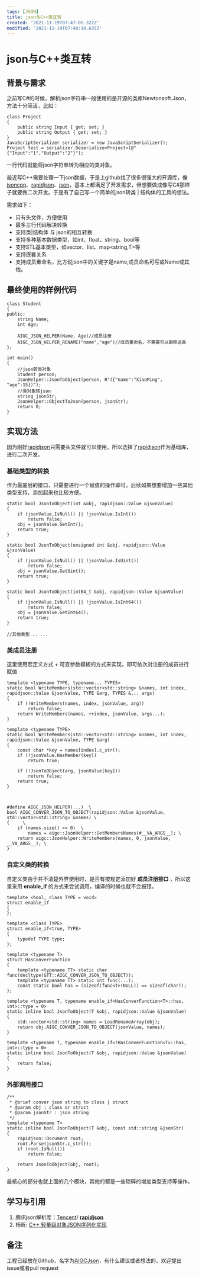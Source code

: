 ```yaml
---
tags: [JSON]
title: json与C++类互转
created: '2021-11-19T07:47:05.322Z'
modified: '2021-11-19T07:48:10.635Z'
---
```


# json与C++类互转

## 背景与需求

之前写C#的时候，解析json字符串一般使用的是开源的类库Newtonsoft.Json，方法十分简洁，比如：

    
    
    class Project
    {
        public string Input { get; set; }
        public string Output { get; set; }
    }
    JavaScriptSerializer serializer = new JavaScriptSerializer();
    Project test = serializer.Deserialize<Project>(@"{"Input":"1","Output":"2"}");
    

一行代码就能将json字符串转为相应的类对象。

最近写C++需要处理一下json数据，于是上github找了很多很强大的开源库，像[jsoncpp](https://github.com/open-source-parsers/jsoncpp)、[rapidjson](https://github.com/Tencent/rapidjson)、[json](https://github.com/nlohmann/json)，基本上都满足了开发需求，但想要做成像写C#那样子就要做二次开发。于是有了自己写一个简单的json转类
| 结构体的工具的想法。

需求如下：

  * 只有头文件，方便使用
  * 最多三行代码解决转换
  * 支持类|结构体 与 json的相互转换
  * 支持多种基本数据类型，如int、float、string、bool等
  * 支持STL基本类型，如vector、list、map<string,T>等
  * 支持嵌套关系
  * 支持成员重命名，比方说json中的关键字是name,成员命名可写成Name或其他。

## 最终使用的样例代码

    
    
    class Student
    {
    public:
        string Name;
        int Age;
    
        AIGC_JSON_HELPER(Name, Age)//成员注册
        AIGC_JSON_HELPER_RENAME("name","age")//成员重命名，不需要可以删除这条
    };
    
    int main()
    {
        //json转类对象
        Student person;
        JsonHelper::JsonToObject(person, R"({"name":"XiaoMing", "age":15})");
    	//类对象转json
        string jsonStr;
        JsonHelper::ObjectToJson(person, jsonStr);
        return 0;
    }
    

## 实现方法

因为刚好[rapidjson](https://github.com/Tencent/rapidjson)只需要头文件就可以使用，所以选择了[rapidjson](https://github.com/Tencent/rapidjson)作为基础库，进行二次开发。

### 基础类型的转换

作为最底层的接口，只需要进行一个赋值的操作即可，后续如果想要增加一些其他类型支持，添加起来也比较方便。

    
    
    static bool JsonToObject(int &obj, rapidjson::Value &jsonValue)
    {
        if (jsonValue.IsNull() || !jsonValue.IsInt())
            return false;
        obj = jsonValue.GetInt();
        return true;
    }
    
    static bool JsonToObject(unsigned int &obj, rapidjson::Value &jsonValue)
    {
        if (jsonValue.IsNull() || !jsonValue.IsUint())
            return false;
        obj = jsonValue.GetUint();
        return true;
    }
    
    static bool JsonToObject(int64_t &obj, rapidjson::Value &jsonValue)
    {
        if (jsonValue.IsNull() || !jsonValue.IsInt64())
            return false;
        obj = jsonValue.GetInt64();
        return true;
    }
    
    //其他类型... ...
    

### 类成员注册

这里使用宏定义方式 + 可变参数模板的方式来实现，即可依次对注册的成员进行赋值

    
    
    template <typename TYPE, typename... TYPES>
    static bool WriteMembers(std::vector<std::string> &names, int index, rapidjson::Value &jsonValue, TYPE &arg, TYPES &... args)
    {
        if (!WriteMembers(names, index, jsonValue, arg))
            return false;
        return WriteMembers(names, ++index, jsonValue, args...);
    }
    
    template <typename TYPE>
    static bool WriteMembers(std::vector<std::string> &names, int index, rapidjson::Value &jsonValue, TYPE &arg)
    {
        const char *key = names[index].c_str();
        if (!jsonValue.HasMember(key))
            return true;
    
        if (!JsonToObject(arg, jsonValue[key]))
            return false;
        return true;
    }
    
    
    
    #define AIGC_JSON_HELPER(...)  \
    bool AIGC_CONVER_JSON_TO_OBJECT(rapidjson::Value &jsonValue, std::vector<std::string> &names) \
    {     \
        if (names.size() <= 0)  \
            names = aigc::JsonHelper::GetMembersNames(#__VA_ARGS__); \
        return aigc::JsonHelper::WriteMembers(names, 0, jsonValue, __VA_ARGS__); \
    }                                                                                                                                            
    

### 自定义类的转换

自定义类由于并不清楚外界使用时，是否有按规定添加好 **成员注册接口** ，所以这里采用 **enable_if**
的方式来尝试调用，编译的时候也就不会报错。

    
    
    template <bool, class TYPE = void>
    struct enable_if
    {
    };
    
    template <class TYPE>
    struct enable_if<true, TYPE>
    {
        typedef TYPE type;
    };
    
    template <typename T>
    struct HasConverFunction
    {
        template <typename TT> static char func(decltype(&TT::AIGC_CONVER_JSON_TO_OBJECT));
        template <typename TT> static int func(...);
        const static bool has = (sizeof(func<T>(NULL)) == sizeof(char));
    };
    
    template <typename T, typename enable_if<HasConverFunction<T>::has, int>::type = 0>
    static inline bool JsonToObject(T &obj, rapidjson::Value &jsonValue)
    {
        std::vector<std::string> names = LoadRenameArray(obj);
        return obj.AIGC_CONVER_JSON_TO_OBJECT(jsonValue, names);
    }
    
    template <typename T, typename enable_if<!HasConverFunction<T>::has, int>::type = 0>
    static inline bool JsonToObject(T &obj, rapidjson::Value &jsonValue)
    {
        return false;
    }
    

### 外部调用接口

    
    
    /**
     * @brief conver json string to class | struct
     * @param obj : class or struct
     * @param jsonStr : json string 
     */
    template <typename T>
    static inline bool JsonToObject(T &obj, const std::string &jsonStr)
    {
        rapidjson::Document root;
        root.Parse(jsonStr.c_str());
        if (root.IsNull())
            return false;
    
        return JsonToObject(obj, root);
    }
    

最核心的部分也就上面的几个模块，其他的都是一些琐碎的增加类型支持等操作。

## 学习与引用

  1. 腾讯json解析库：[Tencent](https://github.com/Tencent)/ **[rapidjson](https://github.com/Tencent/rapidjson)**
  2. 杨昕: [C++ 轻量级对象JSON序列化实现](https://zhuanlan.zhihu.com/p/166524394)

## 备注

工程已经放在Github，名字为[AIGCJson](https://github.com/yaronzz/AIGCJson)，有什么建议或者想法的，欢迎提出issue或者pull
request




